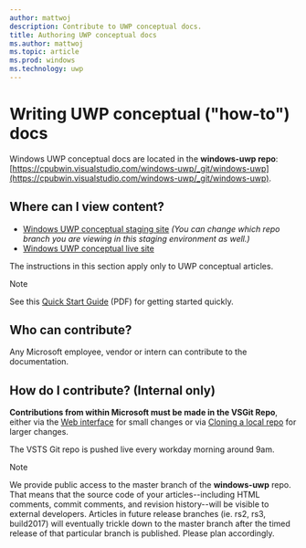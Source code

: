 ```yaml
---
author: mattwoj
description: Contribute to UWP conceptual docs.
title: Authoring UWP conceptual docs
ms.author: mattwoj
ms.topic: article
ms.prod: windows
ms.technology: uwp
---
```

# Writing UWP conceptual ("how-to") docs

Windows UWP conceptual docs are located in the **windows-uwp repo**: [https://cpubwin.visualstudio.com/windows-uwp/_git/windows-uwp](https://cpubwin.visualstudio.com/windows-uwp/_git/windows-uwp).

## Where can I view content?
- [Windows UWP conceptual staging site](https://review.docs.microsoft.com/en-us/windows/uwp/get-started/universal-application-platform-guide?branch=master)
*(You can change which repo branch you are viewing in this staging environment as well.)*
- [Windows UWP conceptual live site](https://docs.microsoft.com/en-us/windows/uwp/get-started/universal-application-platform-guide)

The instructions in this section apply only to UWP conceptual articles. 

> [!NOTE]
> See this <a href="/windows-authoring-guide/uwp/conceptual/images/uwp_conceptual_op_quickstartguide.pdf">Quick Start Guide</a> (PDF) for getting started quickly.

## Who can contribute?
Any Microsoft employee, vendor or intern can contribute to the documentation.

## How do I contribute? **(Internal only)**

**Contributions from within Microsoft must be made in the VSGit Repo**, either via the [Web interface](web-interface-for-small-contributions.md) for small changes or via [Cloning a local repo](setup-local-repo-for-large-changes.md) for larger changes.

The VSTS Git repo is pushed live every workday morning around 9am.

> [!NOTE]
> We provide public access to the master branch of the **windows-uwp** repo. That means that the source code of your articles--including HTML comments, commit comments, and revision history--will be visible to external developers. Articles in future release branches (ie. rs2, rs3, build2017) will eventually trickle down to the master branch after the timed release of that particular branch is published. Please plan accordingly.